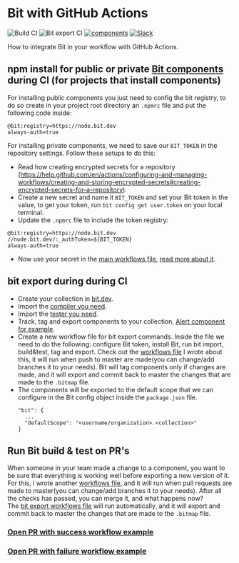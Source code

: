 # Bit with GitHub Actions

![Build CI](https://github.com/teambit/bit-with-github-actions/workflows/Build%20CI/badge.svg)
![Bit export CI](https://github.com/teambit/bit-with-github-actions/workflows/Bit%20export%20CI/badge.svg)
[![components](https://img.shields.io/badge/dynamic/json.svg?color=6e3991&label=components&query=payload.totalComponents&url=https%3A%2F%2Fapi.bit.dev%2Fscope%2Fjoshk%2Fbit-with-github-actions)](https://bit.dev/joshk/bit-with-github-actions)
[![Slack](https://badgen.now.sh/badge/chat/on%20Slack/cyan)](https://join.slack.com/t/bit-dev-community/shared_invite/enQtNzM2NzQ3MTQzMTg3LWI2YmFmZjQwMTkxNmFmNTVkYzU2MGI2YjgwMmJlZDdkNWVhOGIzZDFlYjg4MGRmOTM4ODAxNTIxMTMwNWVhMzg)

How to integrate Bit in your workflow with GitHub Actions.

## npm install for public or private [Bit components](https://github.com/teambit/bit) during CI (for projects that install components)

For installing public components you just need to config the bit registry, to do so create in your project root directory an `.npmrc` file and put the following code inside:

```
@bit:registry=https://node.bit.dev
always-auth=true
```

For installing private components, we need to save our `BIT_TOKEN` in the repository settings.
Follow these setups to do this:

- Read how creating encrypted secrets for a repository (https://help.github.com/en/actions/configuring-and-managing-workflows/creating-and-storing-encrypted-secrets#creating-encrypted-secrets-for-a-repository).
- Create a new secret and name it `BIT_TOKEN` and set your Bit token in the value, to get your token, run `bit config get user.token` on your local terminal.
- Update the `.npmrc` file to include the token registry:

```
@bit:registry=https://node.bit.dev
//node.bit.dev/:_authToken=${BIT_TOKEN}
always-auth=true
```

- Now use your secret in the [main workflows file](.github/workflows/main.yml), [read more about it](https://help.github.com/en/actions/configuring-and-managing-workflows/creating-and-storing-encrypted-secrets#using-encrypted-secrets-in-a-workflow).

## bit export during during CI

- Create your collection in [bit.dev](bit.dev).
- Import the [compiler you need](https://bit.dev/bit/envs).
- Import the [tester you need](https://bit.dev/bit/envs).
- Track, tag and export components to your collection, [Alert component for example](src/components/Alert).
- Create a new workflow file for bit export commands. Inside the file we need to do the following: configure Bit token, install Bit, run bit import, build&test, tag and export.
  Check out the [workflows file](.github/workflows/bitexport.yml) I wrote about this, it will run when push to master are made(you can change/add branches it to your needs).
  Bit will tag components only if changes are made, and it will export and commit back to master the changes that are made to the `.bitmap` file.
- The components will be exported to the default scope that we can configure in the Bit config object inside the `package.json` file.
  ```
  "bit": {
    ...
    "defaultScope": "<username/organization>.<collection>"
  }
  ```

## Run Bit build & test on PR's

When someone in your team made a change to a component, you want to be sure that everything is working well before exporting a new version of it.  
For this, I wrote another [workflows file](.github/workflows/bitbuildandtest.yml), and it will run when pull requests are made to master(you can change/add branches it to your needs).
After all the checks has passed, you can merge it, and what happens now?  
The [bit export workflows file](.github/workflows/bitexport.yml) will run automatically, and it will export and commit back to master the changes that are made to the `.bitmap` file.

### [Open PR with success workflow example]()

### [Open PR with failure workflow example]()
